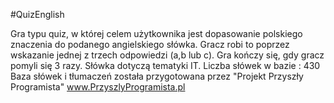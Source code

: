 #QuizEnglish 

Gra typu quiz, w której celem użytkownika jest dopasowanie polskiego znaczenia do podanego angielskiego słówka.
Gracz robi to poprzez wskazanie jednej z trzech odpowiedzi (a,b lub c). Gra kończy się, gdy gracz pomyli się 3 razy. 
Słówka dotyczą tematyki IT. 
Liczba słówek w bazie : 430
Baza słówek i tłumaczeń została przygotowana przez "Projekt Przyszły Programista"  www.PrzyszlyProgramista.pl 
